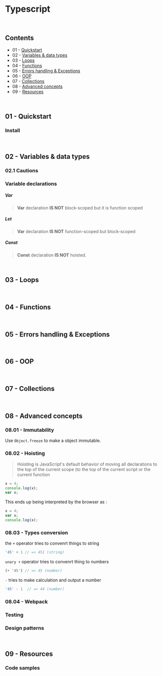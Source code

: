 # Typescript

<br>

## Contents

* 01 - [Quickstart]
* 02 - [Variables & data types]
* 03 - [Loops]
* 04 - [Functions]
* 05 - [Errors handling & Exceptions]
* 06 - [OOP]
* 07 - [Collections]
* 08 - [Advanced concepts]
* 09 - [Resources]

<br>

## 01 - Quickstart

### Install

<br>

## 02 - Variables & data types


### 02.1 Cautions

### Variable declarations

##### Var
> **Var** declaration **IS NOT** block-scoped but it is function scoped

##### Let
> **Var** declaration **IS NOT** function-scoped but block-scoped

##### Const
> **Const** declaration **IS NOT** hoisted.



<br>

## 03 - Loops


<br>

## 04 - Functions


<br>

## 05 - Errors handling & Exceptions


<br>

## 06 - OOP


<br>

## 07 - Collections 



<br>

## 08 - Advanced concepts 

### 08.01 - Immutability

Use `Object.freeze` to make a object immutable.
### 08.02 - Hoisting 

> Hoisting is JavaScript's default behavior of moving all declarations to the top of the current scope (to the top of the current script or the current function

```js
x = 4;
console.log(x);
var x;

```

This ends up being interpreted by the browser as : 

```js
x = 4;
var x;
console.log(x);
```

### 08.03 - Types conversion

the `+` operator tries to convenrt things to string 

```js
'45' + 1 // => 451 (string)
```

`unary +` operator tries to convenrt thing to numbers 

```js
(+ '45') // => 45 (number)
```

`-` tries to make calculation and output a number

```js
'45' - 1  // => 44 (number)
```

### 08.04 - Webpack
### Testing


### Design patterns

<br>

## 09 - Resources 

### Code samples
<!-- Links -->
[Quickstart]: #01-quickstart  
[Variables & data types]: #02-variables-data-types
[Loops]: #03-loops
[Functions]: #04-functions   
[Errors handling & Exceptions]: #05-errors-handling-exceptions
[OOP]: #06-oop
[Collections]: #07-collections
[Advanced concepts]: #08-advanced-concepts
[Resources]: #09-resources

